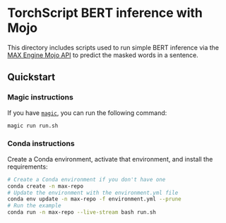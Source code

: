 # TorchScript BERT inference with Mojo

This directory includes scripts used to run simple BERT inference via the [MAX
Engine Mojo API](https://docs.modular.com/max/api/mojo/engine/) to
predict the masked words in a sentence.

## Quickstart

### Magic instructions

If you have [`magic`](https://docs.modular.com/magic), you can run the
following command:

```sh
magic run run.sh
```

### Conda instructions

Create a Conda environment, activate that environment, and install the
requirements:

```sh
# Create a Conda environment if you don't have one
conda create -n max-repo
# Update the environment with the environment.yml file
conda env update -n max-repo -f environment.yml --prune
# Run the example
conda run -n max-repo --live-stream bash run.sh
```
